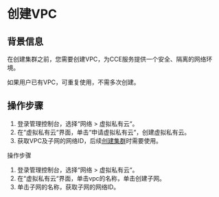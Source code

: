 # 创建VPC<a name="cce_02_0100"></a>

## 背景信息<a name="zh-cn_topic_0045969089_section156014348216"></a>

在创建集群之前，您需要创建VPC，为CCE服务提供一个安全、隔离的网络环境。

如果用户已有VPC，可重复使用，不需多次创建。

## 操作步骤<a name="zh-cn_topic_0045969089_section4941460313"></a>

1.  登录管理控制台，选择“网络 \> 虚拟私有云“。
2.  在“虚拟私有云“界面，单击“申请虚拟私有云“，创建虚拟私有云。
3.  获取VPC及子网的网络ID，后续[创建集群](创建集群.md)时需要使用。

操作步骤

1.  登录管理控制台，选择“网络 \> 虚拟私有云“。
2.  在“虚拟私有云“界面，单击vpc的名称，单击创建子网。
3.  单击子网的名称，获取子网的网络ID。

